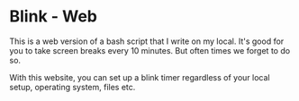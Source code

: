 # Blink - Web
This is a web version of a bash script that I write on my local. It's good for you to take screen breaks every 10 minutes. But often times we forget to do so.

With this website, you can set up a blink timer regardless of your local setup, operating system, files etc.
